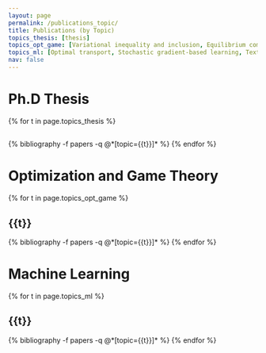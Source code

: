 ```yaml
---
layout: page
permalink: /publications_topic/
title: Publications (by Topic)
topics_thesis: [thesis]
topics_opt_game: [Variational inequality and inclusion, Equilibrium computation, Minimax optimization, Nonconvex nonsmooth optimization, High-order optimization, Alternating direction method of multiplier (ADMM)]
topics_ml: [Optimal transport, Stochastic gradient-based learning, Text analytics, Online learning]
nav: false
---
```


<div class="publications">

<h1>Ph.D Thesis</h1>

{% for t in page.topics_thesis %}
  <h2></h2>
  {% bibliography -f papers -q @*[topic={{t}}]* %}
{% endfor %}

<h1>Optimization and Game Theory</h1>

{% for t in page.topics_opt_game %}
  <h2 class="topic">{{t}}</h2>
  {% bibliography -f papers -q @*[topic={{t}}]* %}
{% endfor %}

<h1>Machine Learning</h1>

{% for t in page.topics_ml %}
  <h2 class="topic">{{t}}</h2>
  {% bibliography -f papers -q @*[topic={{t}}]* %}
{% endfor %}

</div>
